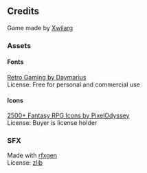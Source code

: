 ## Credits

Game made by [Xwilarg](https://github.com/Xwilarg)

### Assets

#### Fonts
[Retro Gaming by Daymarius](https://www.dafont.com/fr/retro-gaming.font)<br/>
License: Free for personal and commercial use

#### Icons
[2500+ Fantasy RPG Icons by PixelOdyssey](https://pixelodyssey.itch.io/2500-fantasy-rpg-icons)<br/>
License: Buyer is license holder

### SFX
Made with [rfxgen](https://raylibtech.itch.io/rfxgen)<br/>
License: [zlib](https://github.com/raysan5/rfxgen/blob/master/LICENSE)